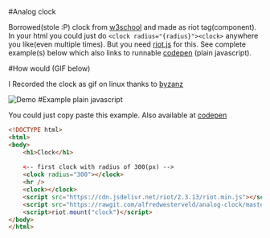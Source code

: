 #Analog clock

Borrowed(stole :P) clock from [w3school](http://www.w3schools.com/canvas/canvas_clock.asp) and made as riot tag(component).
In your html you could just do `<clock radius="{radius}"><clock>` anywhere you like(even multiple times). But you need [riot.js](http://riotjs.com/) for this. See complete example(s) below which also links to runnable [codepen](http://codepen.io/alfredwesterveld/pen/NxyePR) (plain javascript).

#How would (GIF below)

I Recorded the clock as gif on linux thanks to [byzanz](https://www.maketecheasier.com/record-screen-as-animated-gif-ubuntu/)


![Demo](https://github.com/alfredwesterveld/analog-clock/raw/master/clock.gif)
#Example plain javascript

You could just copy paste this example.
Also available at [codepen](http://codepen.io/alfredwesterveld/pen/NxyePR)
```html
<!DOCTYPE html>
<html>
<body>
    <h1>Clock</h1>
    
    <-- first clock with radius of 300(px) -->
    <clock radius="300"></clock>
    <hr />
    <clock></clock>
    <script src="https://cdn.jsdelivr.net/riot/2.3.13/riot.min.js"></script>
    <script src="https://rawgit.com/alfredwesterveld/analog-clock/master/index.js"></script>
    <script>riot.mount("clock")</script>
</body>
</html>
```

